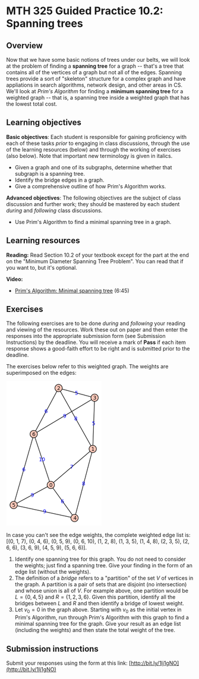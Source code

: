 # MTH 325 Guided Practice 10.2: Spanning trees

## Overview

Now that we have some basic notions of trees under our belts, we will look at the problem of finding a __spanning tree__ for a graph -- that's a tree that contains all of the vertices of a graph but not all of the edges. Spanning trees provide a sort of "skeleton" structure for a complex graph and have appliations in search algorithms, network design, and other areas in CS. We'll look at _Prim's Algorithm_ for finding a __minimum spanning tree__ for a weighted graph -- that is, a spanning tree inside a weighted graph that has the lowest total cost. 

## Learning objectives

__Basic objectives__: Each student is responsible for gaining proficiency with each of these tasks _prior_ to engaging in class discussions, through the use of the learning resources (below) and through the working of exercises (also below). Note that important new terminology is given in italics. 

+ Given a graph and one of its subgraphs, determine whether that subgraph is a spanning tree. 
+ Identify the bridge edges in a graph. 
+ Give a comprehensive outline of how Prim's Algorithm works. 

__Advanced objectives__: The following objectives are the subject of class discussion and further work; they should be mastered by each student _during_ and _following_ class discussions. 

+ Use Prim's Algorithm to find a minimal spanning tree in a graph.  

## Learning resources 

__Reading:__ Read Section 10.2 of your textbook except for the part at the end on the "Minimum Diameter Spanning Tree Problem". You can read that if you want to, but it's optional. 

__Video:__ 

+ [Prim's Algorithm: Minimal spanning tree](https://www.youtube.com/watch?v=YyLaRffCdk4) (6:45) 
 
## Exercises

The following exercises are to be done _during_ and _following_ your reading and viewing of the resources. Work these out on paper and then enter the responses into the appropriate submission form (see Submission Instructions) by the deadline. You will receive a mark of __Pass__ if each item response shows a good-faith effort to be right and is submitted prior to the deadline. 

The exercises below refer to this weighted graph. The weights are superimposed on the edges: 

<img src="prim.png">

In case you can't see the edge weights, the complete weighted edge list is: [(0, 1, 7), (0, 4, 6), (0, 5, 9), (0, 6, 10), (1, 2, 8), (1, 3, 5), (1, 4, 8), (2, 3, 5), (2, 6, 6), (3, 6, 9), (4, 5, 9), (5, 6, 6)]. 

1. Identify one spanning tree for this graph. You do not need to consider the weights; just find a spanning tree. Give your finding in the form of an edge list (without the weights). 
2. The definition of a _bridge_ refers to a "partition" of the set $V$ of vertices in the graph. A partition is a pair of sets that are disjoint (no intersection) and whose union is all of $V$. For example above, one partition would be $L = \{ 0, 4, 5 \}$ and $R = \{1, 2, 3, 6\}$. Given this partition, identify all the bridges between $L$ and $R$ and then identify a bridge of lowest weight.  
3. Let $v_0 = 0$ in the graph above. Starting with $v_0$ as the initial vertex in Prim's Algorithm, run through Prim's Algorithm with this graph to find a minimal spanning tree for the graph. Give your result as an edge list (including the weights) and then state the total weight of the tree. 

## Submission instructions

Submit your responses using the form at this link: [http://bit.ly/1lj1gNO](http://bit.ly/1lj1gNO)